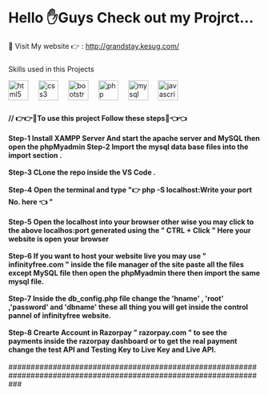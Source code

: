 <h1 align="left">Hello ✋Guys Check out my Projrct...</h1>


🤗 Visit My website 👉 : http://grandstay.kesug.com/

###


Skills used in this Projects

<div align="left">
  <img src="https://cdn.jsdelivr.net/gh/devicons/devicon/icons/html5/html5-original.svg" height="40" alt="html5 logo"  />
  <img width="12" />
  <img src="https://cdn.jsdelivr.net/gh/devicons/devicon/icons/css3/css3-original.svg" height="40" alt="css3 logo"  />
  <img width="12" />
  <img src="https://cdn.jsdelivr.net/gh/devicons/devicon/icons/bootstrap/bootstrap-original.svg" height="40" alt="bootstrap logo"  />
  <img width="12" />
  <img src="https://cdn.jsdelivr.net/gh/devicons/devicon/icons/php/php-original.svg" height="40" alt="php logo"  />
  <img width="12" />
  <img src="https://cdn.jsdelivr.net/gh/devicons/devicon/icons/mysql/mysql-original.svg" height="40" alt="mysql logo"  />
  <img width="12" />
  <img src="https://cdn.jsdelivr.net/gh/devicons/devicon/icons/javascript/javascript-original.svg" height="40" alt="javascript logo"  />
</div>

###

<h4 align="left">// 👉👉👀To use this project Follow these steps👀👈👈<br><br>Step-1 Install XAMPP Server And start the apache server and MySQL then open the phpMyadmin Step-2 Import the mysql data base files into the import section .<br><br>Step-3 CLone the repo inside the VS Code .<br><br>Step-4 Open the terminal and type "👉 php -S localhost:Write your port No. here 👈 "<br><br>Step-5 Open the localhost into your browser other wise you may click to the above localhos:port generated using the " CTRL + Click " Here your website is open your browser<br><br>Step-6 If you want to host your website live you may use " infinityfree.com " inside the file manager of the site paste all the files except MySQL file then open the phpMyadmin there then import the same mysql file.<br><br>Step-7 Inside the db_config.php file change the 'hname' , 'root' ,'password' and 'dbname' these all thing you will get inside the control pannel of infinityfree website.<br><br>Step-8 Crearte Account in Razorpay " razorpay.com " to see the payments inside the razorpay dashboard or to get the real payment change the test API and Testing Key to Live Key and Live API.</h4>
###################################################################################################################

